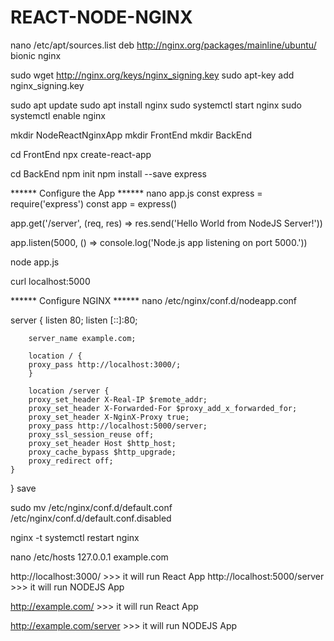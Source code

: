 # REACT-NODE-NGINX
nano /etc/apt/sources.list
deb http://nginx.org/packages/mainline/ubuntu/ bionic nginx

sudo wget http://nginx.org/keys/nginx_signing.key
sudo apt-key add nginx_signing.key

sudo apt update
sudo apt install nginx
sudo systemctl start nginx
sudo systemctl enable nginx


mkdir NodeReactNginxApp
mkdir FrontEnd
mkdir BackEnd

cd FrontEnd
npx create-react-app

cd BackEnd
npm init
npm install --save express


****** Configure the App ******
nano app.js
const express = require('express')
const app = express()

app.get('/server', (req, res) => res.send('Hello World from NodeJS Server!'))

app.listen(5000, () => console.log('Node.js app listening on port 5000.'))


node app.js


curl localhost:5000


****** Configure NGINX ******
nano /etc/nginx/conf.d/nodeapp.conf

server {
        listen 80;
        listen [::]:80;

        server_name example.com;

        location / {
        proxy_pass http://localhost:3000/;
        }

        location /server {
        proxy_set_header X-Real-IP $remote_addr;
        proxy_set_header X-Forwarded-For $proxy_add_x_forwarded_for;
        proxy_set_header X-NginX-Proxy true;
        proxy_pass http://localhost:5000/server;
        proxy_ssl_session_reuse off;
        proxy_set_header Host $http_host;
        proxy_cache_bypass $http_upgrade;
        proxy_redirect off;
	}
}
save

sudo mv /etc/nginx/conf.d/default.conf /etc/nginx/conf.d/default.conf.disabled

nginx -t
systemctl restart nginx


nano /etc/hosts
127.0.0.1	example.com


http://localhost:3000/  >>> it will run React App
http://localhost:5000/server  >>> it will run NODEJS App


http://example.com/  >>> it will run React App

http://example.com/server  >>> it will run NODEJS App




